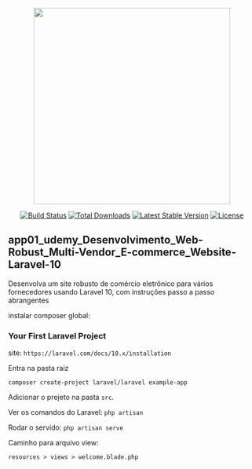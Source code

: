 <p align="center"><a href="https://laravel.com" target="_blank">
    <img src="https://raw.githubusercontent.com/laravel/art/master/logo-lockup/5%20SVG/2%20CMYK/1%20Full%20Color/laravel-logolockup-cmyk-red.svg" width="400"></a>
</p>

<p align="center">
<a href="https://travis-ci.org/laravel/framework"><img src="https://travis-ci.org/laravel/framework.svg" alt="Build Status"></a>
<a href="https://packagist.org/packages/laravel/framework"><img src="https://img.shields.io/packagist/dt/laravel/framework" alt="Total Downloads"></a>
<a href="https://packagist.org/packages/laravel/framework"><img src="https://img.shields.io/packagist/v/laravel/framework" alt="Latest Stable Version"></a>
<a href="https://packagist.org/packages/laravel/framework"><img src="https://img.shields.io/packagist/l/laravel/framework" alt="License"></a>
</p>

##  app01_udemy_Desenvolvimento_Web-Robust_Multi-Vendor_E-commerce_Website-Laravel-10
 Desenvolva um site robusto de comércio eletrônico para vários fornecedores usando Laravel 10, com instruções passo a passo abrangentes

instalar composer global:

### Your First Laravel Project
site:
`https://laravel.com/docs/10.x/installation`

Entra na pasta raiz

`composer create-project laravel/laravel example-app`

Adicionar o prejeto na pasta `src`.

Ver os comandos do Laravel:
`php artisan`

Rodar o servido:
`php artisan serve`

Caminho para arquivo view:

`resources > views > welcome.blade.php`
